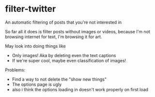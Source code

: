 # filter-twitter
An automatic filtering of posts that you're not interested in

So far all it does is filter posts without images or videos, because I'm not browsing internet for text, I'm browsing it for art.

May look into doing things like

* Only images! Aka by deleting even the text captions
* If we're super cool, maybe even classification of images!

Problems:

* Find a way to not delete the "show new things"
* The options page is ugly
* also i think the options loading in doesn't work properly on first load